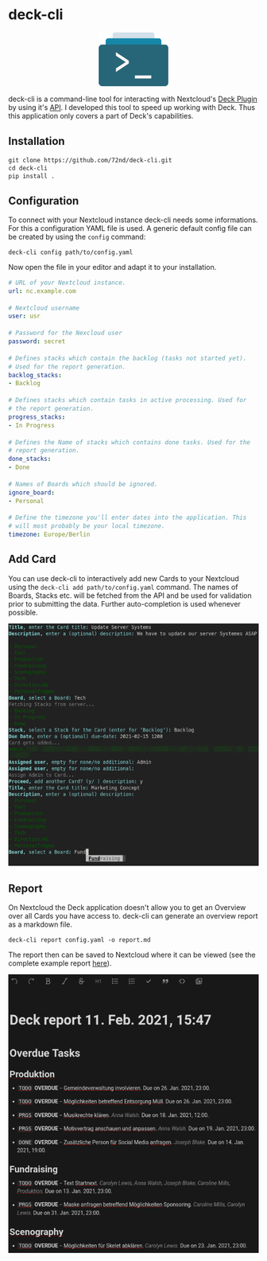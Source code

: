 # deck-cli

 <p align="center">
  <img width="140" src="misc/header.png">
</p>

deck-cli is a command-line tool for interacting with Nextcloud's [Deck Plugin](https://apps.nextcloud.com/apps/deck) by using it's [API](https://deck.readthedocs.io/en/latest/API/). I developed this tool to speed up working with Deck. Thus this application only covers a part of Deck's capabilities.


## Installation

```shell script
git clone https://github.com/72nd/deck-cli.git
cd deck-cli
pip install .
```


## Configuration

To connect with your Nextcloud instance deck-cli needs some informations. For this a configuration YAML file is used. A generic default config file can be created by using the `config` command:

```shell script
deck-cli config path/to/config.yaml
```

Now open the file in your editor and adapt it to your installation.

```yaml
# URL of your Nextcloud instance.
url: nc.example.com

# Nextcloud username
user: usr

# Password for the Nexcloud user
password: secret

# Defines stacks which contain the backlog (tasks not started yet).
# Used for the report generation.
backlog_stacks:
- Backlog

# Defines stacks which contain tasks in active processing. Used for
# the report generation.
progress_stacks:
- In Progress

# Defines the Name of stacks which contains done tasks. Used for the
# report generation.
done_stacks:
- Done

# Names of Boards which should be ignored.
ignore_board:
- Personal

# Define the timezone you'll enter dates into the application. This
# will most probably be your local timezone.
timezone: Europe/Berlin
```


## Add Card

You can use deck-cli to interactively add new Cards to your Nextcloud using the `deck-cli add path/to/config.yaml` command. The names of Boards, Stacks etc. will be fetched from the API and be used for validation prior to submitting the data. Further auto-completion is used whenever possible. 

![Add Screenshot](misc/add.png)


## Report

On Nextcloud the Deck application doesn't allow you to get an Overview over all Cards you have access to. deck-cli can generate an overview report as a markdown file.

```shell script
deck-cli report config.yaml -o report.md
```

The report then can be saved to Nextcloud where it can be viewed (see the complete example report [here](misc/example-report.md)).

![Report in Nextcloud](misc/report-nextcloud.png)
